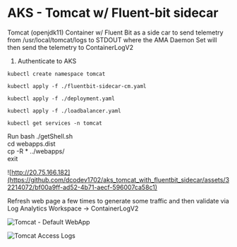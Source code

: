 # AKS - Tomcat w/ Fluent-bit sidecar
Tomcat (openjdk11) Container w/ Fluent Bit as a side car to send telemetry from /usr/local/tomcat/logs to STDOUT where the AMA Daemon Set will then send the telemetry to ContainerLogV2

1. Authenticate to AKS  <br />

```console
kubectl create namespace tomcat
```

```console
kubectl apply -f ./fluentbit-sidecar-cm.yaml
```

```console
kubectl apply -f ./deployment.yaml
```

```console
kubectl apply -f ./loadbalancer.yaml
```

```console
kubectl get services -n tomcat
```

Run bash ./getShell.sh  <br />
cd webapps.dist  <br />
cp -R * ../webapps/  <br />
exit  <br />

![http://20.75.166.182](https://github.com/dcodev1702/aks_tomcat_with_fluentbit_sidecar/assets/32214072/bf00a9ff-ad52-4b71-aecf-596007ca58c1)


Refresh web page a few times to generate some traffic and then validate via Log Analytics Workspace -> ContainerLogV2 <br />

![Tomcat - Default WebApp](https://github.com/dcodev1702/aks_tomcat_with_fluentbit_sidecar/assets/32214072/ce94c1c0-5e52-491f-b381-b142c02b6350)


![Tomcat Access Logs](https://github.com/dcodev1702/aks_tomcat_with_fluentbit_sidecar/assets/32214072/8b013a42-104b-4237-94f8-64905ffb2aae)
